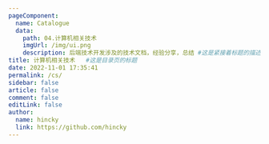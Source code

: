 ```yaml
---
pageComponent:
  name: Catalogue
  data:
    path: 04.计算机相关技术
    imgUrl: /img/ui.png
    description: 后端技术开发涉及的技术文档，经验分享，总结 #这是紧接着标题的描述
title: 计算机相关技术   #这是目录页的标题
date: 2022-11-01 17:35:41
permalink: /cs/
sidebar: false
article: false
comment: false
editLink: false
author: 
  name: hincky
  link: https://github.com/hincky
---
```

